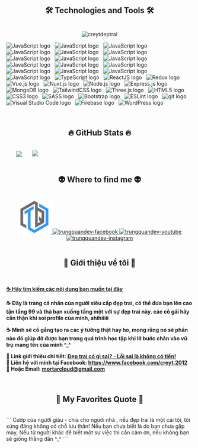 
<h2 align="center">🛠 Technologies and Tools 🛠</h2>
<br>
<div align="center">
  <center><img src="https://scontent-hkg4-1.xx.fbcdn.net/v/t39.30808-6/296113952_597695778530500_1212113959891090449_n.jpg?_nc_cat=108&ccb=1-7&_nc_sid=09cbfe&_nc_ohc=gdUD3F9vC6UAX-yZKEz&_nc_ht=scontent-hkg4-1.xx&oh=00_AfDACJP2Fw_Kj8LueNR9C7sJbEG-sdQBi-nTj9ig5RZLaw&oe=64EE5631" alt="creytdeptrai"height="250"/></center>
</div><!-- https://simpleicons.org/ -->

<img src="https://img.shields.io/badge/ruby-282C34?logo=ruby&logoColor=F7DF1E" alt="JavaScript logo" title="JavaScript" height="25" /></span>
&nbsp;
<img src="https://img.shields.io/badge/golang-282C34?logo=golang&logoColor=F7DF1E" alt="JavaScript logo" title="JavaScript" height="25" /></span>
&nbsp;
<img src="https://img.shields.io/badge/lavarel-282C34?logo=lavarel&logoColor=F7DF1E" alt="JavaScript logo" title="JavaScript" height="25" /></span>
&nbsp;
<img src="https://img.shields.io/badge/php-282C34?logo=php&logoColor=F7DF1E" alt="JavaScript logo" title="JavaScript" height="25" /></span>
&nbsp;
<img src="https://img.shields.io/badge/kotlin-282C34?logo=kotlin&logoColor=F7DF1E" alt="JavaScript logo" title="JavaScript" height="25" /></span>
&nbsp;
<img src="https://img.shields.io/badge/java-282C34?logo=java&logoColor=F7DF1E" alt="JavaScript logo" title="JavaScript" height="25" /></span>
&nbsp;
<img src="https://img.shields.io/badge/dart-282C34?logo=dart&logoColor=F7DF1E" alt="JavaScript logo" title="JavaScript" height="25" /></span>
&nbsp;
<img src="https://img.shields.io/badge/socialnetwork-282C34?logo=socialnetwork&logoColor=F7DF1E" alt="JavaScript logo" title="JavaScript" height="25" /></span>
&nbsp;
<img src="https://img.shields.io/badge/cubase-282C34?logo=Cubase&logoColor=F7DF1E" alt="JavaScript logo" title="JavaScript" height="25" /></span>
&nbsp;
<img src="https://img.shields.io/badge/c-282C34?logo=c&logoColor=F7DF1E" alt="JavaScript logo" title="JavaScript" height="25" /></span>
&nbsp;
<img src="https://img.shields.io/badge/androidstudio-282C34?logo=androidstudio&logoColor=F7DF1E" alt="JavaScript logo" title="JavaScript" height="25" /></span>
&nbsp;
<img src="https://img.shields.io/badge/photoshop-282C34?logo=photoshop&logoColor=F7DF1E" alt="JavaScript logo" title="JavaScript" height="25" /></span>
&nbsp;
<img src="https://img.shields.io/badge/python-282C34?logo=python&logoColor=F7DF1E" alt="JavaScript logo" title="JavaScript" height="25" /></span>
&nbsp;
<img src="https://img.shields.io/badge/flutter-282C34?logo=flutter&logoColor=F7DF1E" alt="JavaScript logo" title="JavaScript" height="25" /></span>
&nbsp;
<img src="https://img.shields.io/badge/Shell-282C34?logo=shell&logoColor=F7DF1E" alt="JavaScript logo" title="JavaScript" height="25" /></span>
&nbsp;
<span><img src="https://img.shields.io/badge/JavaScript-282C34?logo=javascript&logoColor=F7DF1E" alt="JavaScript logo" title="JavaScript" height="25" /></span>
&nbsp;
<span><img src="https://img.shields.io/badge/TypeScript-282C34?logo=typescript&logoColor=3178C6" alt="TypeScript logo" title="TypeScript" height="25" /></span>
&nbsp;
<span><img src="https://img.shields.io/badge/ReactJS-282C34?logo=react&logoColor=61DAFB" alt="ReactJS logo" title="ReactJS" height="25" /></span>
&nbsp;
<span><img src="https://img.shields.io/badge/Redux-282C34?logo=redux&logoColor=764ABC" alt="Redux logo" title="Redux" height="25" /></span>
&nbsp;
<span><img src="https://img.shields.io/badge/Vue.js-282C34?logo=vue.js&logoColor=4FC08D" alt="Vue.js logo" title="Vue.js" height="25" /></span>
&nbsp;
<span><img src="https://img.shields.io/badge/Nuxt.js-282C34?logo=nuxt.js&logoColor=4FC08D" alt="Nuxt.js logo" title="Nuxt.js" height="25" /></span>
&nbsp;
<span><img src="https://img.shields.io/badge/Node.js-282C34?logo=node.js&logoColor=00F200" alt="Node.js logo" title="Node.js" height="25" /></span>
&nbsp;
<span><img src="https://img.shields.io/badge/Express-282C34?logo=express&logoColor=FFFFFF" alt="Express.js logo" title="Express.js" height="25" /></span>
&nbsp;
<span><img src="https://img.shields.io/badge/MongoDB-282C34?logo=mongodb&logoColor=47A248" alt="MongoDB logo" title="MongoDB" height="25" /></span>
&nbsp;
<span><img src="https://img.shields.io/badge/Tailwind%20CSS-282C34?logo=tailwind-css&logoColor=38B2AC" alt="TailwindCSS logo" title="TailwindCSS" height="25" /></span>
&nbsp;
<span><img src="https://img.shields.io/badge/Three.js-282C34?logo=three.js&logoColor=FFFFFF" alt="Three.js logo" title="Three.js" height="25" /></span>
&nbsp;
<span><img src="https://img.shields.io/badge/HTML5-282C34?logo=html5&logoColor=E34F26" alt="HTML5 logo" title="HTML5" height="25" /></span>
&nbsp;
<span><img src="https://img.shields.io/badge/CSS3-282C34?logo=css3&logoColor=1572B6" alt="CSS3 logo" title="CSS3" height="25" /></span>
&nbsp;
<span><img src="https://img.shields.io/badge/Sass-282C34?logo=sass&logoColor=CC6699" alt="SASS logo" title="SASS" height="25" /></span>
&nbsp;
<span><img src="https://img.shields.io/badge/Bootstrap-282C34?logo=bootstrap&logoColor=7952B3" alt="Bootstrap logo" title="Bootstrap" height="25" /></span>
&nbsp;
<span><img src="https://img.shields.io/badge/ESLint-282C34?logo=eslint&logoColor=4B32C3" alt="ESLint logo" title="ESLint" height="25" /></span>
&nbsp;
<span><img src="https://img.shields.io/badge/git-282C34?logo=git&logoColor=F05032" alt="git logo" title="git" height="25" /></span>
&nbsp;
<span><img src="https://img.shields.io/badge/VS%20Code-282C34?logo=visual-studio-code&logoColor=007ACC" alt="Visual Studio Code logo" title="Visual Studio Code" height="25" /></span>
&nbsp;
<span><img src="https://img.shields.io/badge/Firebase-282C34?logo=firebase&logoColor=FFCA28" alt="Firebase logo" title="Firebase" height="25" /></span>
&nbsp;
<span><img src="https://img.shields.io/badge/WordPress-282C34?logo=wordPress&logoColor=21759B" alt="WordPress logo" title="WordPress" height="25" /></span>
&nbsp;

<br>
<h2 align="center">🔥 GitHub Stats 🔥</h2>
<br>
<div align=center>
  <a href="#" title="Creytdeptrai">
    <img width="315" align="center" src="https://github-readme-stats.vercel.app/api/top-langs/?username=creyt2012&hide=c%23,powershell,Mathematica,Ruby,Objective-C,Objective-C%2b%2b,Cuda&title_color=61dafb&text_color=ffffff&icon_color=61dafb&bg_color=20232a&langs_count=8&layout=compact&border_color=61dafb&hide_border=true" />
  </a>
  <a href="#" title="Creytdeptrai">
    <img align="right" width="434" src="https://github-readme-stats.vercel.app/api?username=creyt2012&show_icons=true&theme=react&border_color=61dafb&hide_border=true" />
  </a>
</div>

<br>
<h2 align="center">👽 Where to find me 👽</h2>
<br>
<!-- https://icons8.com -->
<div align="center">
  <a href="https://mortarltd.com" target="blank">
    <img width="90" height="90" src="images/logo-trungquandev-transparent-bg-192x192.png" alt="trungquandev-blog" />
  </a>
  <a href="https://facebook.com/creyt.2012" target="blank">
    <img src="https://img.icons8.com/bubbles/100/000000/facebook-new.png" alt="trungquandev-facebook" />
  </a>
  <a href="https://www.youtube.com/" target="blank">
    <img src="https://img.icons8.com/bubbles/100/000000/youtube-squared.png" alt="trungquandev-youtube" />
  </a>
  <a href="https://instagram.com/creytdeptrai" target="blank">
    <img src="https://img.icons8.com/bubbles/100/000000/instagram.png" alt="trungquandev-instagram" />
  </a>
</div>

<br>

<h2 align="center">📖 Giới thiệu về tôi 📖</h2>
<br>
<p>
  <a href="https://youtu.be/" target="_blank">
    <strong>☕ Hãy tìm kiếm các nội dung bạn muốn tại đây</strong>
  </a>
</p>
<p><strong>☕ Đây là trang cá nhân của người siêu cấp đẹp trai, có thể đưa bạn lên cao tận tầng 99 và thả bạn xuống tầng một với sự đẹp trai này. các cô gái hãy cẩn thận khi soi profile của mình, ahihiiiii</strong></p>
<p><strong>☕ Mình sẽ cố gắng tạo ra các ý tưởng thật hay ho, mong rằng nó sẽ phần nào đó giúp đỡ được bạn trong quá trình học tập khi lỡ bước chân vào vũ trụ mang tên của mình ^_^</strong></p>
<p>
  <strong>🔗 Link giới thiệu chi tiết: <a href="https://github.com/creyt2012" target="_blank">Đẹp trai có gì sai? - Lỗi sai là không có tiền!</a></strong>
  <br>
  <strong>🔗 Liên hệ với mình tại Facebook: <a href="https://www.facebook.com/creyt.2012" target="_blank">https://www.facebook.com/creyt.2012</a></strong>
  <br>
  <strong>📧 Hoặc Email: <a href="mailto:mortarcloud@gmail.com" target="_top">mortarcloud@gmail.com</a></strong>
</p>

</a>

<br>
<h2 align="center">📑 My Favorites Quote 📑</h2>
<br>
```
Cướp của người giàu - chia cho người nhà , nếu đẹp trai là một cái tội, tôi xứng đáng không có chỗ lưu thân!
Nếu bạn chưa biết là do bạn chưa gặp may, Nếu từ người khác để biết một sự việc thì cần cảm ơn, nếu không bạn sẽ giống thằng đần ^_^
```
